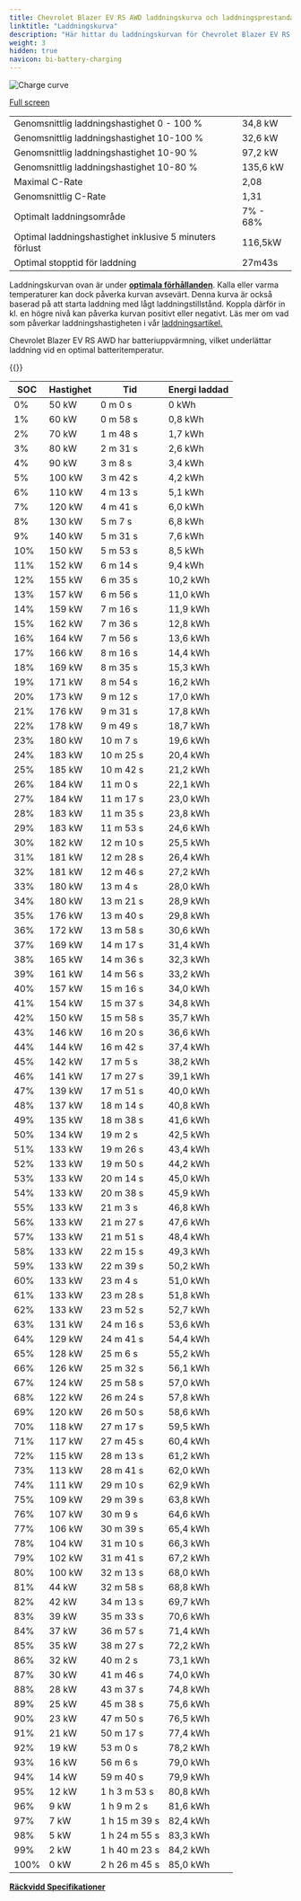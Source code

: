 ```yaml
---
title: Chevrolet Blazer EV RS AWD laddningskurva och laddningsprestanda
linktitle: "Laddningskurva"
description: "Här hittar du laddningskurvan för Chevrolet Blazer EV RS AWD."
weight: 3
hidden: true
navicon: bi-battery-charging
---
```

<!-- markdownlint-disable MD033 -->
<img src="../chargingcurve.svg" alt="Charge curve" class="img-fluid">

[Full screen](../chargingcurve.svg)


<table class="table table-striped border">
<tbody>
<tr>
<td>Genomsnittlig laddningshastighet 0 - 100 %</td><td>34,8 kW</td>
</tr>
<tr>
<td>Genomsnittlig laddningshastighet 10-100 %</td><td>32,6 kW</td>
</tr>
<tr>
<td>Genomsnittlig laddningshastighet 10-90 %</td><td>97,2 kW</td>
</tr>
<tr>
<td>Genomsnittlig laddningshastighet 10-80 %</td><td>135,6 kW</td>
</tr>
<tr>
<td>Maximal C-Rate</td><td>2,08</td>
</tr>
<tr>
<td>Genomsnittlig C-Rate</td><td>1,31</td>
</tr>
<tr>
<td>Optimalt laddningsområde</td><td>7% - 68%</td>
</tr>
<tr>
<td>Optimal laddningshastighet inklusive 5 minuters förlust</td><td>116,5kW</td>
</tr>
<tr>
<td>Optimal stopptid för laddning</td><td>27m43s</td>
</tr>
</tbody>
</table>


Laddningskurvan ovan är under **[optimala förhållanden](../../../../../technology/battery/charging/#temperatur)**. Kalla eller varma temperaturer kan dock påverka kurvan avsevärt. Denna kurva är också baserad på att starta laddning med lågt laddningstillstånd. Koppla därför in kl. en högre nivå kan påverka kurvan positivt eller negativt. Läs mer om vad som påverkar laddningshastigheten i vår [laddningsartikel.](../../../../../technology/battery/charging/)


Chevrolet Blazer EV RS AWD har batteriuppvärmning, vilket underlättar laddning vid en optimal batteritemperatur.


{{<evkxdisplayaddarticle />}}
<table class="table table-striped border">
<thead>
<tr><th>SOC</th><th>Hastighet</th><th>Tid</th><th>Energi laddad</th></tr>
</thead>
<tbody>
<tr>
<td>0%</td><td>50 kW</td><td> 0 m 0 s </td><td>0 kWh </td>
</tr>
<tr>
<td>1%</td><td>60 kW</td><td> 0 m 58 s </td><td>0,8 kWh </td>
</tr>
<tr>
<td>2%</td><td>70 kW</td><td> 1 m 48 s </td><td>1,7 kWh </td>
</tr>
<tr>
<td>3%</td><td>80 kW</td><td> 2 m 31 s </td><td>2,6 kWh </td>
</tr>
<tr>
<td>4%</td><td>90 kW</td><td> 3 m 8 s </td><td>3,4 kWh </td>
</tr>
<tr>
<td>5%</td><td>100 kW</td><td> 3 m 42 s </td><td>4,2 kWh </td>
</tr>
<tr>
<td>6%</td><td>110 kW</td><td> 4 m 13 s </td><td>5,1 kWh </td>
</tr>
<tr>
<td>7%</td><td>120 kW</td><td> 4 m 41 s </td><td>6,0 kWh </td>
</tr>
<tr>
<td>8%</td><td>130 kW</td><td> 5 m 7 s </td><td>6,8 kWh </td>
</tr>
<tr>
<td>9%</td><td>140 kW</td><td> 5 m 31 s </td><td>7,6 kWh </td>
</tr>
<tr>
<td>10%</td><td>150 kW</td><td> 5 m 53 s </td><td>8,5 kWh </td>
</tr>
<tr>
<td>11%</td><td>152 kW</td><td> 6 m 14 s </td><td>9,4 kWh </td>
</tr>
<tr>
<td>12%</td><td>155 kW</td><td> 6 m 35 s </td><td>10,2 kWh </td>
</tr>
<tr>
<td>13%</td><td>157 kW</td><td> 6 m 56 s </td><td>11,0 kWh </td>
</tr>
<tr>
<td>14%</td><td>159 kW</td><td> 7 m 16 s </td><td>11,9 kWh </td>
</tr>
<tr>
<td>15%</td><td>162 kW</td><td> 7 m 36 s </td><td>12,8 kWh </td>
</tr>
<tr>
<td>16%</td><td>164 kW</td><td> 7 m 56 s </td><td>13,6 kWh </td>
</tr>
<tr>
<td>17%</td><td>166 kW</td><td> 8 m 16 s </td><td>14,4 kWh </td>
</tr>
<tr>
<td>18%</td><td>169 kW</td><td> 8 m 35 s </td><td>15,3 kWh </td>
</tr>
<tr>
<td>19%</td><td>171 kW</td><td> 8 m 54 s </td><td>16,2 kWh </td>
</tr>
<tr>
<td>20%</td><td>173 kW</td><td> 9 m 12 s </td><td>17,0 kWh </td>
</tr>
<tr>
<td>21%</td><td>176 kW</td><td> 9 m 31 s </td><td>17,8 kWh </td>
</tr>
<tr>
<td>22%</td><td>178 kW</td><td> 9 m 49 s </td><td>18,7 kWh </td>
</tr>
<tr>
<td>23%</td><td>180 kW</td><td> 10 m 7 s </td><td>19,6 kWh </td>
</tr>
<tr>
<td>24%</td><td>183 kW</td><td> 10 m 25 s </td><td>20,4 kWh </td>
</tr>
<tr>
<td>25%</td><td>185 kW</td><td> 10 m 42 s </td><td>21,2 kWh </td>
</tr>
<tr>
<td>26%</td><td>184 kW</td><td> 11 m 0 s </td><td>22,1 kWh </td>
</tr>
<tr>
<td>27%</td><td>184 kW</td><td> 11 m 17 s </td><td>23,0 kWh </td>
</tr>
<tr>
<td>28%</td><td>183 kW</td><td> 11 m 35 s </td><td>23,8 kWh </td>
</tr>
<tr>
<td>29%</td><td>183 kW</td><td> 11 m 53 s </td><td>24,6 kWh </td>
</tr>
<tr>
<td>30%</td><td>182 kW</td><td> 12 m 10 s </td><td>25,5 kWh </td>
</tr>
<tr>
<td>31%</td><td>181 kW</td><td> 12 m 28 s </td><td>26,4 kWh </td>
</tr>
<tr>
<td>32%</td><td>181 kW</td><td> 12 m 46 s </td><td>27,2 kWh </td>
</tr>
<tr>
<td>33%</td><td>180 kW</td><td> 13 m 4 s </td><td>28,0 kWh </td>
</tr>
<tr>
<td>34%</td><td>180 kW</td><td> 13 m 21 s </td><td>28,9 kWh </td>
</tr>
<tr>
<td>35%</td><td>176 kW</td><td> 13 m 40 s </td><td>29,8 kWh </td>
</tr>
<tr>
<td>36%</td><td>172 kW</td><td> 13 m 58 s </td><td>30,6 kWh </td>
</tr>
<tr>
<td>37%</td><td>169 kW</td><td> 14 m 17 s </td><td>31,4 kWh </td>
</tr>
<tr>
<td>38%</td><td>165 kW</td><td> 14 m 36 s </td><td>32,3 kWh </td>
</tr>
<tr>
<td>39%</td><td>161 kW</td><td> 14 m 56 s </td><td>33,2 kWh </td>
</tr>
<tr>
<td>40%</td><td>157 kW</td><td> 15 m 16 s </td><td>34,0 kWh </td>
</tr>
<tr>
<td>41%</td><td>154 kW</td><td> 15 m 37 s </td><td>34,8 kWh </td>
</tr>
<tr>
<td>42%</td><td>150 kW</td><td> 15 m 58 s </td><td>35,7 kWh </td>
</tr>
<tr>
<td>43%</td><td>146 kW</td><td> 16 m 20 s </td><td>36,6 kWh </td>
</tr>
<tr>
<td>44%</td><td>144 kW</td><td> 16 m 42 s </td><td>37,4 kWh </td>
</tr>
<tr>
<td>45%</td><td>142 kW</td><td> 17 m 5 s </td><td>38,2 kWh </td>
</tr>
<tr>
<td>46%</td><td>141 kW</td><td> 17 m 27 s </td><td>39,1 kWh </td>
</tr>
<tr>
<td>47%</td><td>139 kW</td><td> 17 m 51 s </td><td>40,0 kWh </td>
</tr>
<tr>
<td>48%</td><td>137 kW</td><td> 18 m 14 s </td><td>40,8 kWh </td>
</tr>
<tr>
<td>49%</td><td>135 kW</td><td> 18 m 38 s </td><td>41,6 kWh </td>
</tr>
<tr>
<td>50%</td><td>134 kW</td><td> 19 m 2 s </td><td>42,5 kWh </td>
</tr>
<tr>
<td>51%</td><td>133 kW</td><td> 19 m 26 s </td><td>43,4 kWh </td>
</tr>
<tr>
<td>52%</td><td>133 kW</td><td> 19 m 50 s </td><td>44,2 kWh </td>
</tr>
<tr>
<td>53%</td><td>133 kW</td><td> 20 m 14 s </td><td>45,0 kWh </td>
</tr>
<tr>
<td>54%</td><td>133 kW</td><td> 20 m 38 s </td><td>45,9 kWh </td>
</tr>
<tr>
<td>55%</td><td>133 kW</td><td> 21 m 3 s </td><td>46,8 kWh </td>
</tr>
<tr>
<td>56%</td><td>133 kW</td><td> 21 m 27 s </td><td>47,6 kWh </td>
</tr>
<tr>
<td>57%</td><td>133 kW</td><td> 21 m 51 s </td><td>48,4 kWh </td>
</tr>
<tr>
<td>58%</td><td>133 kW</td><td> 22 m 15 s </td><td>49,3 kWh </td>
</tr>
<tr>
<td>59%</td><td>133 kW</td><td> 22 m 39 s </td><td>50,2 kWh </td>
</tr>
<tr>
<td>60%</td><td>133 kW</td><td> 23 m 4 s </td><td>51,0 kWh </td>
</tr>
<tr>
<td>61%</td><td>133 kW</td><td> 23 m 28 s </td><td>51,8 kWh </td>
</tr>
<tr>
<td>62%</td><td>133 kW</td><td> 23 m 52 s </td><td>52,7 kWh </td>
</tr>
<tr>
<td>63%</td><td>131 kW</td><td> 24 m 16 s </td><td>53,6 kWh </td>
</tr>
<tr>
<td>64%</td><td>129 kW</td><td> 24 m 41 s </td><td>54,4 kWh </td>
</tr>
<tr>
<td>65%</td><td>128 kW</td><td> 25 m 6 s </td><td>55,2 kWh </td>
</tr>
<tr>
<td>66%</td><td>126 kW</td><td> 25 m 32 s </td><td>56,1 kWh </td>
</tr>
<tr>
<td>67%</td><td>124 kW</td><td> 25 m 58 s </td><td>57,0 kWh </td>
</tr>
<tr>
<td>68%</td><td>122 kW</td><td> 26 m 24 s </td><td>57,8 kWh </td>
</tr>
<tr>
<td>69%</td><td>120 kW</td><td> 26 m 50 s </td><td>58,6 kWh </td>
</tr>
<tr>
<td>70%</td><td>118 kW</td><td> 27 m 17 s </td><td>59,5 kWh </td>
</tr>
<tr>
<td>71%</td><td>117 kW</td><td> 27 m 45 s </td><td>60,4 kWh </td>
</tr>
<tr>
<td>72%</td><td>115 kW</td><td> 28 m 13 s </td><td>61,2 kWh </td>
</tr>
<tr>
<td>73%</td><td>113 kW</td><td> 28 m 41 s </td><td>62,0 kWh </td>
</tr>
<tr>
<td>74%</td><td>111 kW</td><td> 29 m 10 s </td><td>62,9 kWh </td>
</tr>
<tr>
<td>75%</td><td>109 kW</td><td> 29 m 39 s </td><td>63,8 kWh </td>
</tr>
<tr>
<td>76%</td><td>107 kW</td><td> 30 m 9 s </td><td>64,6 kWh </td>
</tr>
<tr>
<td>77%</td><td>106 kW</td><td> 30 m 39 s </td><td>65,4 kWh </td>
</tr>
<tr>
<td>78%</td><td>104 kW</td><td> 31 m 10 s </td><td>66,3 kWh </td>
</tr>
<tr>
<td>79%</td><td>102 kW</td><td> 31 m 41 s </td><td>67,2 kWh </td>
</tr>
<tr>
<td>80%</td><td>100 kW</td><td> 32 m 13 s </td><td>68,0 kWh </td>
</tr>
<tr>
<td>81%</td><td>44 kW</td><td> 32 m 58 s </td><td>68,8 kWh </td>
</tr>
<tr>
<td>82%</td><td>42 kW</td><td> 34 m 13 s </td><td>69,7 kWh </td>
</tr>
<tr>
<td>83%</td><td>39 kW</td><td> 35 m 33 s </td><td>70,6 kWh </td>
</tr>
<tr>
<td>84%</td><td>37 kW</td><td> 36 m 57 s </td><td>71,4 kWh </td>
</tr>
<tr>
<td>85%</td><td>35 kW</td><td> 38 m 27 s </td><td>72,2 kWh </td>
</tr>
<tr>
<td>86%</td><td>32 kW</td><td> 40 m 2 s </td><td>73,1 kWh </td>
</tr>
<tr>
<td>87%</td><td>30 kW</td><td> 41 m 46 s </td><td>74,0 kWh </td>
</tr>
<tr>
<td>88%</td><td>28 kW</td><td> 43 m 37 s </td><td>74,8 kWh </td>
</tr>
<tr>
<td>89%</td><td>25 kW</td><td> 45 m 38 s </td><td>75,6 kWh </td>
</tr>
<tr>
<td>90%</td><td>23 kW</td><td> 47 m 50 s </td><td>76,5 kWh </td>
</tr>
<tr>
<td>91%</td><td>21 kW</td><td> 50 m 17 s </td><td>77,4 kWh </td>
</tr>
<tr>
<td>92%</td><td>19 kW</td><td> 53 m 0 s </td><td>78,2 kWh </td>
</tr>
<tr>
<td>93%</td><td>16 kW</td><td> 56 m 6 s </td><td>79,0 kWh </td>
</tr>
<tr>
<td>94%</td><td>14 kW</td><td> 59 m 40 s </td><td>79,9 kWh </td>
</tr>
<tr>
<td>95%</td><td>12 kW</td><td>1 h 3 m 53 s </td><td>80,8 kWh </td>
</tr>
<tr>
<td>96%</td><td>9 kW</td><td>1 h 9 m 2 s </td><td>81,6 kWh </td>
</tr>
<tr>
<td>97%</td><td>7 kW</td><td>1 h 15 m 39 s </td><td>82,4 kWh </td>
</tr>
<tr>
<td>98%</td><td>5 kW</td><td>1 h 24 m 55 s </td><td>83,3 kWh </td>
</tr>
<tr>
<td>99%</td><td>2 kW</td><td>1 h 40 m 23 s </td><td>84,2 kWh </td>
</tr>
<tr>
<td>100%</td><td>0 kW</td><td>2 h 26 m 45 s </td><td>85,0 kWh </td>
</tr>
</tbody>
</table>

<div class="mt-3 mb-3">
<a href="../rangeandconsumption/" class="text-decoration-none text-black">
<strong><i class="bi-arrow-left"></i> Räckvidd </strong>
</a>
<a href="../specifications/" class="text-decoration-none text-black float-end">
<strong>Specifikationer <i class="bi-arrow-right"></i></strong>
</a>
</div>
